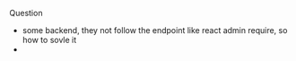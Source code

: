 Question

- some backend, they not follow the endpoint like react admin require, so how to sovle it
-
